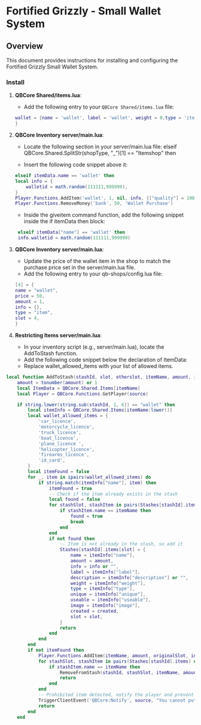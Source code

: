 # Fortified Grizzly - Small Wallet System 

## Overview
This document provides instructions for installing and configuring the Fortified Grizzly Small Wallet System.

### Install

1. **QBCore Shared/items.lua**:
   - Add the following entry to your `QBCore Shared/items.lua` file:

   ```lua
   wallet = {name = 'wallet', label = 'wallet', weight = 0,type = 'item', image = 'wallet.png', unique = true, useable = true, shouldClose = false combinable = nil,description = ''
   }
   ```

2. **QBCore Inventory server/main.lua**:
    - Locate the following section in your server/main.lua file:
    elseif QBCore.Shared.SplitStr(shopType, "_")[1] == "Itemshop" then

    - Insert the following code snippet above it:

    ```lua
    elseif itemData.name == 'wallet' then
    local info = {
        walletid = math.random(111111,999999),
    }
    Player.Functions.AddItem('wallet', 1, nil, info, {["quality"] = 100})
    Player.Functions.RemoveMoney('bank', 50, 'Wallet Purchase')
    ```
    - Inside the giveitem command function, add the following snippet inside the if itemData then block:
   ```lua
    elseif itemData["name"] == 'wallet' then
    info.walletid = math.random(111111,999999)
   ```
4. **QBCore Inventory server/main.lua**: 
    - Update the price of the wallet item in the shop to match the purchase price set in the server/main.lua file.
    - Add the following entry to your qb-shops/config.lua file:

    ```lua
    [4] = {
    name = "wallet",
    price = 50,
    amount = 1,
    info = {},
    type = "item",
    slot = 4,
    }
    ```
5. **Restricting Items server/main.lua**:
    - In your inventory script (e.g., server/main.lua), locate the AddToStash function.
    - Add the following code snippet below the declaration of ItemData:
    - Replace wallet_allowed_items with your list of allowed items.
```lua    
local function AddToStash(stashId, slot, otherslot, itemName, amount, info, created, originalSlot)
    amount = tonumber(amount) or 1
    local ItemData = QBCore.Shared.Items[itemName]
    local Player = QBCore.Functions.GetPlayer(source)

    if string.lower(string.sub(stashId, 1, 6)) == "wallet" then
        local itemInfo = QBCore.Shared.Items[itemName:lower()]
        local wallet_allowed_items = {
            'car_licence',
            'motorcycle_licence',
            'truck_licence',
            'boat_licence',
            'plane_licence ',
            'helicopter_licence',
            'firearms_licence',
            'id_card',
        }
        local itemFound = false
        for _, item in ipairs(wallet_allowed_items) do
            if string.match(itemInfo["name"], item) then
                itemFound = true
                -- Check if the item already exists in the stash
                local found = false
                for stashSlot, stashItem in pairs(Stashes[stashId].items) do
                    if stashItem.name == itemName then
                        found = true
                        break
                    end
                end
                if not found then
                    -- Item is not already in the stash, so add it
                    Stashes[stashId].items[slot] = {
                        name = itemInfo["name"],
                        amount = amount,
                        info = info or "",
                        label = itemInfo["label"],
                        description = itemInfo["description"] or "",
                        weight = itemInfo["weight"],
                        type = itemInfo["type"],
                        unique = itemInfo["unique"],
                        useable = itemInfo["useable"],
                        image = itemInfo["image"],
                        created = created,
                        slot = slot,
                    }
                    return
                end
            end
        end
        if not itemFound then
			Player.Functions.AddItem(itemName, amount, originalSlot, info)  -- Add the item back to its original slot
            for stashSlot, stashItem in pairs(Stashes[stashId].items) do
                if stashItem.name == itemName then
                    RemoveFromStash(stashId, stashSlot, itemName, amount)  -- Remove the specific item from the stash
                    return
                end
            end
            -- Prohibited item detected, notify the player and prevent it from being added
            TriggerClientEvent('QBCore:Notify', source, "You cannot put that item here!", "error", 3500)
            return
        end
    end
```



